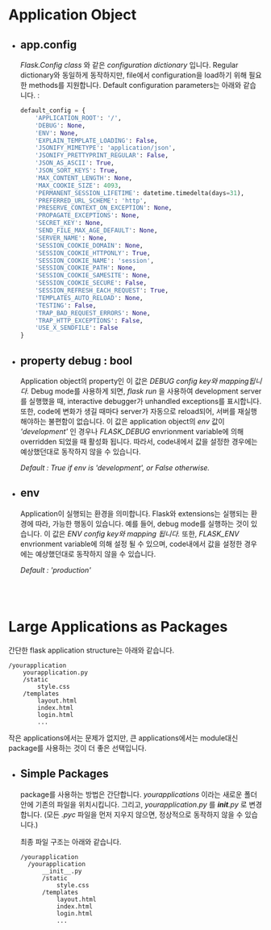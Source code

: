 # Application Object

- ## app.config
  _Flask.Config class_ 와 같은 _configuration dictionary_ 입니다. 
  Regular dictionary와 동일하게 동작하지만, file에서 configuration을 load하기 위해 필요한 methods를 지원합니다. 
  Default configuration parameters는 아래와 같습니다. :
  
  ```python
  default_config = {
      'APPLICATION_ROOT': '/',
      'DEBUG': None, 
      'ENV': None, 
      'EXPLAIN_TEMPLATE_LOADING': False, 
      'JSONIFY_MIMETYPE': 'application/json', 
      'JSONIFY_PRETTYPRINT_REGULAR': False, 
      'JSON_AS_ASCII': True, 
      'JSON_SORT_KEYS': True, 
      'MAX_CONTENT_LENGTH': None, 
      'MAX_COOKIE_SIZE': 4093,
      'PERMANENT_SESSION_LIFETIME': datetime.timedelta(days=31),
      'PREFERRED_URL_SCHEME': 'http',
      'PRESERVE_CONTEXT_ON_EXCEPTION': None,
      'PROPAGATE_EXCEPTIONS': None, 
      'SECRET_KEY': None,
      'SEND_FILE_MAX_AGE_DEFAULT': None,
      'SERVER_NAME': None, 
      'SESSION_COOKIE_DOMAIN': None,
      'SESSION_COOKIE_HTTPONLY': True,
      'SESSION_COOKIE_NAME': 'session',
      'SESSION_COOKIE_PATH': None,
      'SESSION_COOKIE_SAMESITE': None,
      'SESSION_COOKIE_SECURE': False,
      'SESSION_REFRESH_EACH_REQUEST': True,
      'TEMPLATES_AUTO_RELOAD': None,
      'TESTING': False,
      'TRAP_BAD_REQUEST_ERRORS': None,
      'TRAP_HTTP_EXCEPTIONS': False,
      'USE_X_SENDFILE': False
  }
  ```
  
- ## property debug : bool
  Application object의 property인 이 값은 _DEBUG config key와 mapping됩니다._ 
  Debug mode를 사용하게 되면, _flask run_ 을 사용하여 development server를 실행했을 때, interactive debugger가 unhandled exceptions를 표시합니다. 
  또한, code에 변화가 생길 때마다 server가 자동으로 reload되어, 서버를 재실행 해야하는 불편함이 없습니다. 
  이 값은 application object의 _env_ 값이 _'development'_ 인 경우나 _FLASK_DEBUG_ envrionment variable에 의해 overridden 되었을 때 활성화 됩니다. 
  따라서, code내에서 값을 설정한 경우에는 예상했던대로 동작하지 않을 수 있습니다.  

  _Default : True if env is 'development', or False otherwise._

- ## env
  Application이 실행되는 환경을 의미합니다. Flask와 extensions는 실행되는 환경에 따라, 가능한 행동이 있습니다. 예를 들어, debug mode를 실행하는 것이 있습니다. 이 값은 _ENV config key와 mapping 됩니다._ 또한, _FLASK_ENV_ envrionment variable에 의해 설정 될 수 있으며, code내에서 값을 설정한 경우에는 예상했던대로 동작하지 않을 수 있습니다.  
  
  _Default : 'production'_

</br></br>

# Large Applications as Packages
간단한 flask application structure는 아래와 같습니다.  
```
/yourapplication
    yourapplication.py
    /static
        style.css
    /templates
        layout.html
        index.html
        login.html
        ...
```
  
작은 applications에서는 문제가 없지만, 큰 applications에서는 module대신 package를 사용하는 것이 더 좋은 선택입니다.

- ## Simple Packages
  package를 사용하는 방법은 간단합니다. _yourapplications_ 이라는 새로운 폴더안에 기존의 파일을 위치시킵니다. 그리고, _yourapplication.py_ 를 ___init__.py_ 로 변경합니다. (모든 _.pyc_ 파일을 먼저 지우지 않으면, 정상적으로 동작하지 않을 수 있습니다.)  
  
  최종 파일 구조는 아래와 같습니다.
  ```
  /yourapplication
    /yourapplication
        __init__.py
        /static
            style.css
        /templates
            layout.html
            index.html
            login.html
            ...
   ```
     
   
  
